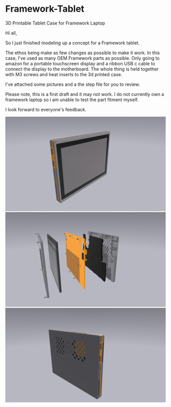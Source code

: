 # Framework-Tablet
3D Printable Tablet Case for Framework Laptop

Hi all, 

So I just finished modeling up a concept for a Framework tablet. 

The ethos being make as few changes as possible to make it work. In this case, I've used as many OEM Framework parts as possible. Only going to amazon for a portable touchscreen display and a ribbon USB c cable to connect the display to the motherboard. The whole thing is held together with M3 screws and heat inserts to the 3d printed case.

I've attached some pictures and a the step file for you to review. 

Please note, this is a first draft and it may not work. I do not currently own a framework laptop so i am unable to test the part fitment myself. 

I look forward to everyone's feedback. 

![Tablet](https://github.com/whatthefilament/Framework-Tablet/blob/main/Pictures/Tablet.png)
![Tablet-Expanded](https://github.com/whatthefilament/Framework-Tablet/blob/main/Pictures/Tablet%203.png)
![Tablet-Back](https://github.com/whatthefilament/Framework-Tablet/blob/main/Pictures/Tablet%202.png)